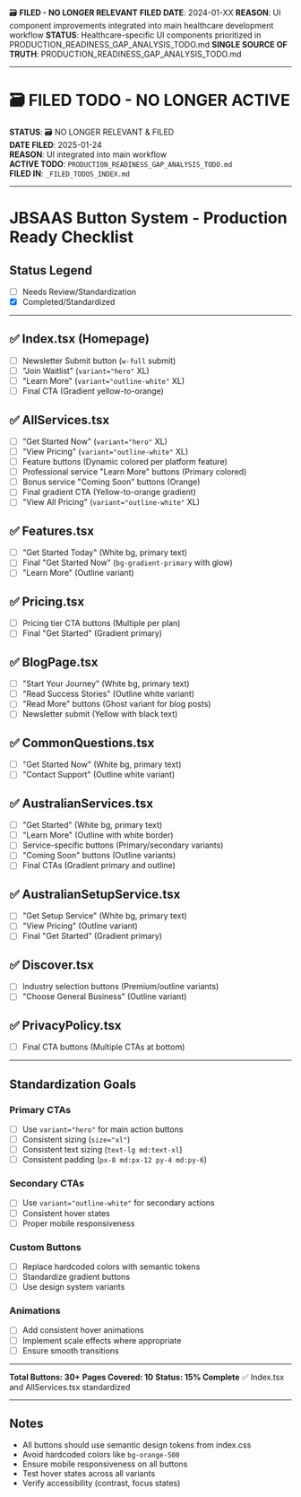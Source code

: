 🗃️ **FILED - NO LONGER RELEVANT**
**FILED DATE**: 2024-01-XX
**REASON**: UI component improvements integrated into main healthcare development workflow
**STATUS**: Healthcare-specific UI components prioritized in PRODUCTION_READINESS_GAP_ANALYSIS_TODO.md
**SINGLE SOURCE OF TRUTH**: PRODUCTION_READINESS_GAP_ANALYSIS_TODO.md

---

# 🗃️ FILED TODO - NO LONGER ACTIVE
**STATUS**: 🗃️ NO LONGER RELEVANT & FILED  
**DATE FILED**: 2025-01-24  
**REASON**: UI integrated into main workflow  
**ACTIVE TODO**: `PRODUCTION_READINESS_GAP_ANALYSIS_TODO.md`  
**FILED IN**: `_FILED_TODOS_INDEX.md`

---

# JBSAAS Button System - Production Ready Checklist

## Status Legend
- [ ] Needs Review/Standardization
- [x] Completed/Standardized

---

## ✅ Index.tsx (Homepage)
- [ ] Newsletter Submit button (`w-full` submit)
- [ ] "Join Waitlist" (`variant="hero"` XL)
- [ ] "Learn More" (`variant="outline-white"` XL)
- [ ] Final CTA (Gradient yellow-to-orange)

## ✅ AllServices.tsx  
- [ ] "Get Started Now" (`variant="hero"` XL)
- [ ] "View Pricing" (`variant="outline-white"` XL)
- [ ] Feature buttons (Dynamic colored per platform feature)
- [ ] Professional service "Learn More" buttons (Primary colored)
- [ ] Bonus service "Coming Soon" buttons (Orange)
- [ ] Final gradient CTA (Yellow-to-orange gradient)
- [ ] "View All Pricing" (`variant="outline-white"` XL)

## ✅ Features.tsx
- [ ] "Get Started Today" (White bg, primary text)
- [ ] Final "Get Started Now" (`bg-gradient-primary` with glow)
- [ ] "Learn More" (Outline variant)

## ✅ Pricing.tsx
- [ ] Pricing tier CTA buttons (Multiple per plan)
- [ ] Final "Get Started" (Gradient primary)

## ✅ BlogPage.tsx
- [ ] "Start Your Journey" (White bg, primary text)
- [ ] "Read Success Stories" (Outline white variant)
- [ ] "Read More" buttons (Ghost variant for blog posts)
- [ ] Newsletter submit (Yellow with black text)

## ✅ CommonQuestions.tsx
- [ ] "Get Started Now" (White bg, primary text)
- [ ] "Contact Support" (Outline white variant)

## ✅ AustralianServices.tsx
- [ ] "Get Started" (White bg, primary text)
- [ ] "Learn More" (Outline with white border)
- [ ] Service-specific buttons (Primary/secondary variants)
- [ ] "Coming Soon" buttons (Outline variants)
- [ ] Final CTAs (Gradient primary and outline)

## ✅ AustralianSetupService.tsx
- [ ] "Get Setup Service" (White bg, primary text)
- [ ] "View Pricing" (Outline variant)
- [ ] Final "Get Started" (Gradient primary)

## ✅ Discover.tsx
- [ ] Industry selection buttons (Premium/outline variants)
- [ ] "Choose General Business" (Outline variant)

## ✅ PrivacyPolicy.tsx
- [ ] Final CTA buttons (Multiple CTAs at bottom)

---

## Standardization Goals

### Primary CTAs
- [ ] Use `variant="hero"` for main action buttons
- [ ] Consistent sizing (`size="xl"`)
- [ ] Consistent text sizing (`text-lg md:text-xl`)
- [ ] Consistent padding (`px-8 md:px-12 py-4 md:py-6`)

### Secondary CTAs
- [ ] Use `variant="outline-white"` for secondary actions
- [ ] Consistent hover states
- [ ] Proper mobile responsiveness

### Custom Buttons
- [ ] Replace hardcoded colors with semantic tokens
- [ ] Standardize gradient buttons
- [ ] Use design system variants

### Animations
- [ ] Add consistent hover animations
- [ ] Implement scale effects where appropriate
- [ ] Ensure smooth transitions

---

**Total Buttons: 30+**
**Pages Covered: 10**
**Status: 15% Complete** ✅ Index.tsx and AllServices.tsx standardized

---

## Notes
- All buttons should use semantic design tokens from index.css
- Avoid hardcoded colors like `bg-orange-500`
- Ensure mobile responsiveness on all buttons
- Test hover states across all variants
- Verify accessibility (contrast, focus states)
